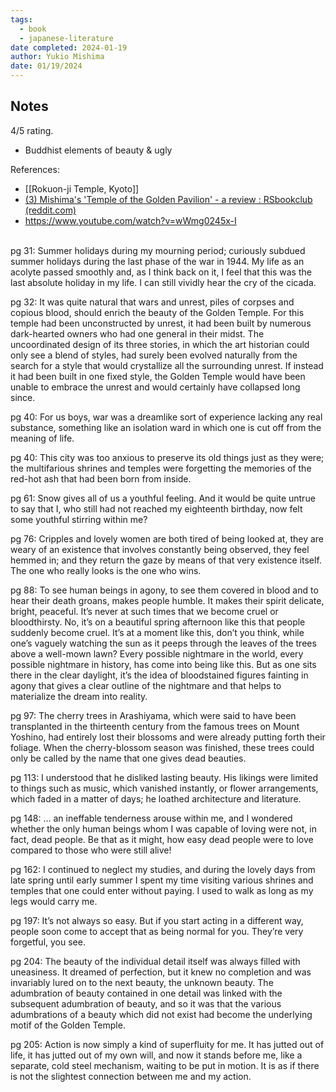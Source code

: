```yaml
---
tags:
  - book
  - japanese-literature
date completed: 2024-01-19
author: Yukio Mishima
date: 01/19/2024
---
```

## Notes

4/5 rating.

- Buddhist elements of beauty & ugly 

References: 
- [[Rokuon-ji Temple, Kyoto]]
- [(3) Mishima's 'Temple of the Golden Pavilion' - a review : RSbookclub (reddit.com)](https://www.reddit.com/r/RSbookclub/comments/1047c0z/mishimas_temple_of_the_golden_pavilion_a_review/)
- https://www.youtube.com/watch?v=wWmg0245x-I
<br>
pg 31: Summer holidays during my mourning period; curiously subdued summer holidays during the last phase of the war in 1944. My life as an acolyte passed smoothly and, as I think back on it, I feel that this was the last absolute holiday in my life. I can still vividly hear the cry of the cicada.

pg 32: It was quite natural that wars and unrest, piles of corpses and copious blood, should enrich the beauty of the Golden Temple. For this temple had been unconstructed by unrest, it had been built by numerous dark-hearted owners who had one general in their midst. The uncoordinated design of its three stories, in which the art historian could only see a blend of styles, had surely been evolved naturally from the search for a style that would crystallize all the surrounding unrest. If instead it had been built in one fixed style, the Golden Temple would have been unable to embrace the unrest and would certainly have collapsed long since.

pg 40: For us boys, war was a dreamlike sort of experience lacking any real substance, something like an isolation ward in which one is cut off from the meaning of life.

pg 40: This city was too anxious to preserve its old things just as they were; the multifarious shrines and temples were forgetting the memories of the red-hot ash that had been born from inside.

pg 61: Snow gives all of us a youthful feeling. And it would be quite untrue to say that I, who still had not reached my eighteenth birthday, now felt some youthful stirring within me?

pg 76: Cripples and lovely women are both tired of being looked at, they are weary of an existence that involves constantly being observed, they feel hemmed in; and they return the gaze by means of that very existence itself. The one who really looks is the one who wins.

pg 88: To see human beings in agony, to see them covered in blood and to hear their death groans, makes people humble. It makes their spirit delicate, bright, peaceful. It’s never at such times that we become cruel or bloodthirsty. No, it’s on a beautiful spring afternoon like this that people suddenly become cruel. It’s at a moment like this, don’t you think, while one’s vaguely watching the sun as it peeps through the leaves of the trees above a well-mown lawn? Every possible nightmare in the world, every possible nightmare in history, has come into being like this. But as one sits there in the clear daylight, it’s the idea of bloodstained figures fainting in agony that gives a clear outline of the nightmare and that helps to materialize the dream into reality.

pg 97: The cherry trees in Arashiyama, which were said to have been transplanted in the thirteenth century from the famous trees on Mount Yoshino, had entirely lost their blossoms and were already putting forth their foliage. When the cherry-blossom season was finished, these trees could only be called by the name that one gives dead beauties.

pg 113: I understood that he disliked lasting beauty. His likings were limited to things such as music, which vanished instantly, or flower arrangements, which faded in a matter of days; he loathed architecture and literature.

pg 148: … an ineffable tenderness arouse within me, and I wondered whether the only human beings whom I was capable of loving were not, in fact, dead people. Be that as it might, how easy dead people were to love compared to those who were still alive!

pg 162: I continued to neglect my studies, and during the lovely days from late spring until early summer I spent my time visiting various shrines and temples that one could enter without paying. I used to walk as long as my legs would carry me.

pg 197: It’s not always so easy. But if you start acting in a different way, people soon come to accept that as being normal for you. They’re very forgetful, you see.

pg 204: The beauty of the individual detail itself was always filled with uneasiness. It dreamed of perfection, but it knew no completion and was invariably lured on to the next beauty, the unknown beauty. The adumbration of beauty contained in one detail was linked with the subsequent adumbration of beauty, and so it was that the various adumbrations of a beauty which did not exist had become the underlying motif of the Golden Temple.

pg 205: Action is now simply a kind of superfluity for me. It has jutted out of life, it has jutted out of my own will, and now it stands before me, like a separate, cold steel mechanism, waiting to be put in motion. It is as if there is not the slightest connection between me and my action.
